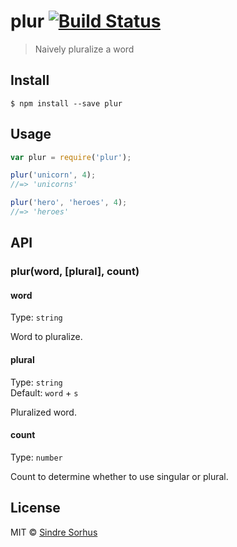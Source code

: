 # plur [![Build Status](https://travis-ci.org/sindresorhus/plur.svg?branch=master)](https://travis-ci.org/sindresorhus/plur)

> Naively pluralize a word


## Install

```
$ npm install --save plur
```


## Usage

```js
var plur = require('plur');

plur('unicorn', 4);
//=> 'unicorns'

plur('hero', 'heroes', 4);
//=> 'heroes'
```


## API

### plur(word, [plural], count)

#### word

Type: `string`

Word to pluralize.

#### plural

Type: `string`  
Default: `word` + `s`

Pluralized word.

#### count

Type: `number`

Count to determine whether to use singular or plural.


## License

MIT © [Sindre Sorhus](http://sindresorhus.com)
